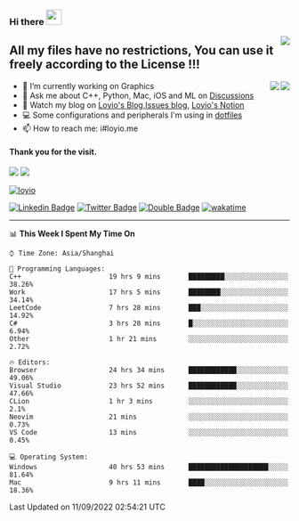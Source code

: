 <h3 align="left">Hi there <img src="https://media.giphy.com/media/hvRJCLFzcasrR4ia7z/giphy.gif" width="28"></h3>
<a align="right" href="https://github.com/loyio/loyio/blob/master/STAR/README.md"><img align="right" src="https://img.shields.io/badge/LOYIO-STAR-green" /></a>

## All my files have no restrictions, You can use it freely according to the License !!!

<a href="https://github.com/loyio#gh-light-mode-only">
     <img align="right"  src="https://loy-readme.vercel.app/api/top-langs/?username=loyio&langs_count=6&hide=css,html,jupyter%20notebook" />
</a>

<a href="https://github.com/loyio#gh-dark-mode-only">
  <img align="right"  src="https://loy-readme.vercel.app/api/top-langs/?username=loyio&langs_count=6&theme=slateorange&hide=css,html,jupyter%20notebook" />
</a>



- 🔭 I’m currently working on Graphics
- 💬 Ask me about C++, Python, Mac, iOS and ML on [Discussions](https://github.com/loyio/blog/discussions)
- 📔 Watch my blog on [Loyio's Blog](https://loyio.me),[Issues blog](https://github.com/loyio/blog/issues), [Loyio's Notion](https://loyio.notion.site/loyio/Loyio-s-Dashboard-2f56bd29222a445ea9d9e8802a1ac83b)
- 💻 Some configurations and peripherals I'm using in [dotfiles](https://github.com/loyio/dotfiles)
- 📫 How to reach me: i#loyio.me


#### Thank you for the visit.
<img src="http://profile-counter.glitch.me/loyio/count.svg" />

<img src="https://loy-readme.vercel.app/api?username=loyio&show_icons=true&hide=stars&include_all_commits=true&hide_title=true&theme=slateorange" />

     

[![loyio](https://github-profile-trophy.vercel.app/?username=loyio&theme=onedark&column=4)](https://github.com/loyio)

[![Linkedin Badge](https://img.shields.io/badge/-@loyio-0077b5?style=flat-square&logo=Linkedin&logoColor=white&labelColor=0077b5&link=https://www.linkedin.com/in/loyio-hex-363172158/)](https://www.linkedin.com/in/loyio-hex-363172158/)
[![Twitter Badge](https://img.shields.io/badge/-@loyiome-1ca0f1?style=flat-square&labelColor=1ca0f1&logo=twitter&logoColor=white&link=https://twitter.com/loyiome)](https://twitter.com/loyiome)
[![Double Badge](https://img.shields.io/badge/@loyio-007722?style=flat&logo=Douban&logoColor=white)](https://www.douban.com/people/susmote)
[![wakatime](https://wakatime.com/badge/user/c0ddc104-5a20-41d1-ab9a-c4d9ea20a4d9.svg)](https://wakatime.com/@c0ddc104-5a20-41d1-ab9a-c4d9ea20a4d9)

-------
<!--START_SECTION:waka-->
📊 **This Week I Spent My Time On** 

```text
⌚︎ Time Zone: Asia/Shanghai

💬 Programming Languages: 
C++                      19 hrs 9 mins       █████████░░░░░░░░░░░░░░░░   38.26% 
Work                     17 hrs 5 mins       ████████░░░░░░░░░░░░░░░░░   34.14% 
LeetCode                 7 hrs 28 mins       ███░░░░░░░░░░░░░░░░░░░░░░   14.92% 
C#                       3 hrs 28 mins       █░░░░░░░░░░░░░░░░░░░░░░░░   6.94% 
Other                    1 hr 21 mins        ░░░░░░░░░░░░░░░░░░░░░░░░░   2.72%

🔥 Editors: 
Browser                  24 hrs 34 mins      ████████████░░░░░░░░░░░░░   49.06% 
Visual Studio            23 hrs 52 mins      ████████████░░░░░░░░░░░░░   47.66% 
CLion                    1 hr 3 mins         ░░░░░░░░░░░░░░░░░░░░░░░░░   2.1% 
Neovim                   21 mins             ░░░░░░░░░░░░░░░░░░░░░░░░░   0.73% 
VS Code                  13 mins             ░░░░░░░░░░░░░░░░░░░░░░░░░   0.45%

💻 Operating System: 
Windows                  40 hrs 53 mins      ████████████████████░░░░░   81.64% 
Mac                      9 hrs 11 mins       ████░░░░░░░░░░░░░░░░░░░░░   18.36%

```


 Last Updated on 11/09/2022 02:54:21 UTC
<!--END_SECTION:waka-->
